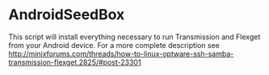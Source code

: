 AndroidSeedBox
==============

This script will install everything necessary to run Transmission and Flexget from your Android device.
For a more complete description see
http://minixforums.com/threads/how-to-linux-optware-ssh-samba-transmission-flexget.2825/#post-23301 

